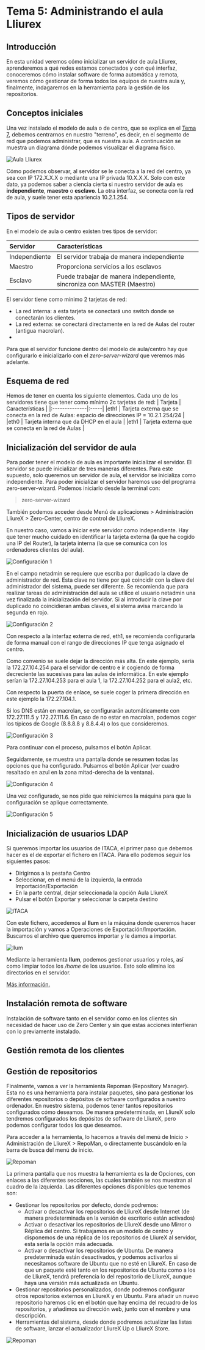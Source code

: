 # Tema 5: Administrando el aula Lliurex
## Introducción
En esta unidad veremos cómo inicializar un servidor de aula Lliurex, aprenderemos a qué redes estamos conectados y con qué interfaz, conoceremos cómo instalar software de forma automática y remota, veremos cómo gestionar de forma todos los equipos de nuestra aula y, finalmente, indagaremos en la herramienta para la gestión de los repositorios.

## Conceptos iniciales
Una vez instalado el modelo de aula o de centro, que se explica en el [Tema 7](tema7), debemos centrarnos en nuestro "terreno", es decir, en el segmento de red que podemos administrar, que es nuestra aula. A continuación se muestra un diagrama dónde podemos visualizar el diagrama físico.

![Aula Lliurex](img/tema5/aula1.png "Aula Lliurex")

Cómo podemos observar, al servidor se le conecta a la red del centro, ya sea con IP 172.X.X.X o mediante una IP privada 10.X.X.X.
Solo con este dato, ya podemos saber a ciencia cierta si nuestro servidor de aula es **independiente**, **maestro** o **esclavo**. La otra interfaz, se conecta con la red de aula, y suele tener esta apariencia 10.2.1.254.

## Tipos de servidor
En el modelo de aula o centro existen tres tipos de servidor:

| Servidor         | Características |
|:--------------|:-----|
|Independiente | El servidor trabaja de manera independiente |
|Maestro | Proporciona servicios a los esclavos |
|Esclavo | Puede trabajar de manera independiente, sincroniza con MASTER (Maestro) |

El servidor tiene como mínimo 2 tarjetas de red:
* La red interna: a esta tarjeta se conectará uno switch donde se conectarán los clientes.
* La red externa: se conectará directamente en la red de Aulas del router (antigua macrolan).
* 
Para que el servidor funcione dentro del modelo de aula/centro hay que configurarlo e inicializarlo con el *zero-server-wizard* que veremos más adelante.

## Esquema de red
Hemos de tener en cuenta los siguiente elementos. Cada uno de los servidores tiene que tener como mínimo 2c tarjetas de red:
| Tarjeta         | Características |
|:--------------|:-----|
|eth1 | Tarjeta externa que se conecta en la red de Aulas: espacio de direcciones IP = 10.2.1.254/24 |
|eth0 | Tarjeta interna que da DHCP en el aula |
|eth1 | Tarjeta externa que se conecta en la red de Aulas |

## Inicialización del servidor de aula
Para poder tener el modelo de aula es importante inicializar el servidor. El servidor se puede inicializar de tres maneras diferentes. Para este supuesto, solo queremos un servidor de aula, el servidor se inicializa como independiente.
Para poder inicializar el servidor haremos uso del programa zero-server-wizard. Podemos iniciarlo desde la terminal con:
> zero-server-wizard

También podemos acceder desde Menú de aplicaciones > Administración LliureX > Zero-Center, centro de control de LliureX.

En nuestro caso, vamos a iniciar este servidor como independiente. Hay que tener mucho cuidado en identificar la tarjeta externa (la que ha cogido una IP del Router), la tarjeta interna (la que se comunica con los ordenadores clientes del aula).

![Configuración 1](img/tema5/003_instalacion.png "Configuración 1")

En el campo netadmin se requiere que escriba por duplicado la clave de administrador de red. Esta clave no tiene por qué coincidir con la clave del administrador del sistema, puede ser diferente. Se recomienda que para realizar tareas de administración del aula se utilice el usuario netadmin una vez finalizada la inicialización del servidor. Si al introducir la clave por duplicado no coincidieran ambas claves, el sistema avisa marcando la segunda en rojo.

![Configuración 2](img/tema5/004_instalacion.png "Configuración 2")

Con respecto a la interfaz externa de red, eth1, se recomienda configurarla de forma manual con el rango de direcciones IP que tenga asignado el centro.

Como convenio se suele dejar la dirección más alta. En este ejemplo, sería la 172.27.104.254 para el servidor de centro e ir cogiendo de forma decreciente las sucesivas para las aulas de informática. En este ejemplo serían la 172.27.104.253 para el aula 1, la 172.27.104.252 para el aula2, etc.

Con respecto la puerta de enlace, se suele coger la primera dirección en este ejemplo la 172.27.104.1.

Si los DNS están en macrolan, se configurarán automáticamente con 172.27.111.5 y 172.27.111.6. En caso de no estar en macrolan, podemos coger los típicos de Google (8.8.8.8 y 8.8.4.4) o los que consideremos.

![Configuración 3](img/tema5/005_instalacion.png "Configuración 3")

Para continuar con el proceso, pulsamos el botón Aplicar.

Seguidamente, se muestra una pantalla donde se resumen todas las opciones que ha configurado. Pulsamos el botón Aplicar (ver cuadro resaltado en azul en la zona mitad-derecha de la ventana).

![Configuración 4](img/tema5/007_instalacion.png "Configuración 4")

Una vez configurado, se nos pide que reiniciemos la máquina para que la configuración se aplique correctamente. 

![Configuración 5](img/tema5/007_instalacion.png "Configuración 5")

## Inicialización de usuarios LDAP
Si queremos importar los usuarios de ITACA, el primer paso que debemos hacer es el de exportar el fichero en ITACA. Para ello podemos seguir los siguientes pasos:
* Dirigirnos a la pestaña Centro
* Seleccionar, en el menú de la izquierda, la entrada Importación/Exportación
* En la parte central, dejar seleccionada la opción Aula LliureX
* Pulsar el botón Exportar y seleccionar la carpeta destino

![ITACA](img/tema5/itaca.png "ITACA")

Con este fichero, accedemos al **llum** en la máquina donde queremos hacer la importación y vamos a Operaciones de Exportación/Importación. Buscamos el archivo que queremos importar y le damos a importar.

![llum](img/tema5/llum.png "llum")

Mediante la herramienta **llum**, podemos gestionar usuarios y roles, así como limpiar todos los */home* de los usuarios. Esto solo elimina los directorios en el servidor.

[Más información.](https://wiki.edu.gva.es/lliurex/tiki-index.php?page=Gesti%C3%B3n+de+usuarios#Gesti_n_de_usuarios)

## Instalación remota de software
Instalación de software tanto en el servidor como en los clientes sin necesidad de hacer uso de Zero Center y sin que estas acciones interfieran con lo previamente instalado.

## Gestión remota de los clientes

## Gestión de repositorios
Finalmente, vamos a ver la herramienta Repoman (Repository Manager). Esta no es una herramienta para instalar paquetes, sino para gestionar los diferentes repositorios o depósitos de software configurados a nuestro ordenador. En nuestro sistema, podemos tener tantos repositorios configurados cómo deseamos. De manera predeterminada, en LliureX solo tendremos configurados los depósitos de software de LliureX, pero podemos configurar todos los que deseamos.

Para acceder a la herramienta, lo hacemos a través del menú de Inicio > Administración de LliureX > RepoMan, o directamente buscándolo en la barra de busca del menú de inicio.

![Repoman](img/tema5/repoman1.png "Repoman")

La primera pantalla que nos muestra la herramienta es la de Opciones, con enlaces a las diferentes secciones, las cuales también se nos muestran al cuadro de la izquierda. Las diferentes opciones disponibles que tenemos son:
* Gestionar los repositorios por defecto, donde podremos:
    * Activar o desactivar los repositorios de LliureX desde Internet (de manera predeterminada en la versión de escritorio están activados)
    * Activar o desactivar los repositorios de LliureX desde uno Mirror o Réplica del centro. Si trabajamos en un modelo de centro y disponemos de una réplica de los repositorios de LliureX al servidor, esta sería la opción más adecuada.
    * Activar o desactivar los repositorios de Ubuntu. De manera predeterminada están desactivados, y podemos activarlos si necesitamos software de Ubuntu que no esté en LliureX. En caso de que un paquete esté tanto en los repositorios de Ubuntu como a los de LliureX, tendrá preferencia lo del repositorio de LliureX, aunque haya una versión más actualizada en Ubuntu.
* Gestionar repositorios personalizados, donde podremos configurar otros repositorios externos en LliureX y en Ubuntu. Para añadir un nuevo repositorio haremos clic en el botón que hay encima del recuadro de los repositorios, y añadimos su dirección web, junto con el nombre y una descripción.
* Herramientas del sistema, desde donde podremos actualizar las listas de software, lanzar el actualizador LliureX Up o LliureX Store.

![Repoman](img/tema5/repoman2.png "Repoman")